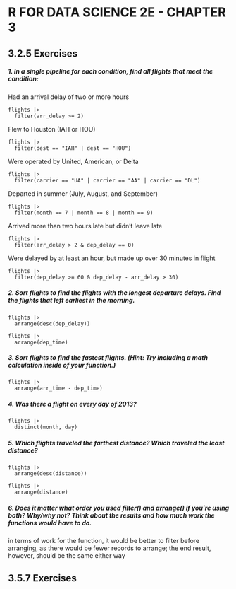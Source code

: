 # R FOR DATA SCIENCE 2E - CHAPTER 3

## 3.2.5 Exercises

##### 1. In a single pipeline for each condition, find all flights that meet the condition:
Had an arrival delay of two or more hours
```
flights |>
  filter(arr_delay >= 2)
```
Flew to Houston (IAH or HOU)
```
flights |>
  filter(dest == "IAH" | dest == "HOU")
```
Were operated by United, American, or Delta
```
flights |>
  filter(carrier == "UA" | carrier == "AA" | carrier == "DL")
```
Departed in summer (July, August, and September)
```
flights |>
  filter(month == 7 | month == 8 | month == 9)
```
Arrived more than two hours late but didn’t leave late
```
flights |>
  filter(arr_delay > 2 & dep_delay == 0)
```
Were delayed by at least an hour, but made up over 30 minutes in flight
```
flights |>
  filter(dep_delay >= 60 & dep_delay - arr_delay > 30)
```

##### 2. Sort flights to find the flights with the longest departure delays. Find the flights that left earliest in the morning.
```
flights |>
  arrange(desc(dep_delay))
```
```
flights |>
  arrange(dep_time)
```

##### 3. Sort flights to find the fastest flights. (Hint: Try including a math calculation inside of your function.)
```
flights |>
  arrange(arr_time - dep_time)
```

##### 4. Was there a flight on every day of 2013?
```
flights |>
  distinct(month, day)
```

##### 5. Which flights traveled the farthest distance? Which traveled the least distance?
```
flights |>
  arrange(desc(distance))
```
```
flights |>
  arrange(distance)
```

##### 6. Does it matter what order you used filter() and arrange() if you’re using both? Why/why not? Think about the results and how much work the functions would have to do.
in terms of work for the function, it would be better to filter before arranging, as there would be fewer records to arrange; the end result, however, should be the same either way

## 3.5.7 Exercises
